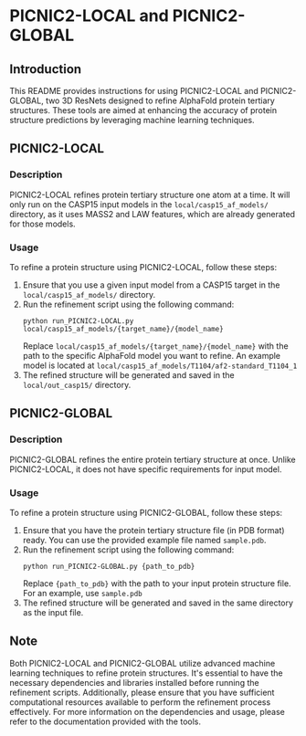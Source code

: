 # PICNIC2-LOCAL and PICNIC2-GLOBAL

## Introduction
This README provides instructions for using PICNIC2-LOCAL and PICNIC2-GLOBAL, two 3D ResNets designed to refine AlphaFold protein tertiary structures. These tools are aimed at enhancing the accuracy of protein structure predictions by leveraging machine learning techniques.

## PICNIC2-LOCAL

### Description
PICNIC2-LOCAL refines protein tertiary structure one atom at a time. It will only run on the CASP15 input models in the `local/casp15_af_models/` directory, as it uses MASS2 and LAW features, which are already generated for those models.

### Usage
To refine a protein structure using PICNIC2-LOCAL, follow these steps:
1. Ensure that you use a given input model from a CASP15 target in the `local/casp15_af_models/` directory.
2. Run the refinement script using the following command:
   ```
   python run_PICNIC2-LOCAL.py local/casp15_af_models/{target_name}/{model_name}
   ```
   Replace `local/casp15_af_models/{target_name}/{model_name}` with the path to the specific AlphaFold model you want to refine. An example model is located at `local/casp15_af_models/T1104/af2-standard_T1104_1`
3. The refined structure will be generated and saved in the `local/out_casp15/` directory.

## PICNIC2-GLOBAL

### Description
PICNIC2-GLOBAL refines the entire protein tertiary structure at once. Unlike PICNIC2-LOCAL, it does not have specific requirements for input model.

### Usage
To refine a protein structure using PICNIC2-GLOBAL, follow these steps:
1. Ensure that you have the protein tertiary structure file (in PDB format) ready. You can use the provided example file named `sample.pdb`.
2. Run the refinement script using the following command:
   ```
   python run_PICNIC2-GLOBAL.py {path_to_pdb}
   ```
   Replace `{path_to_pdb}` with the path to your input protein structure file. For an example, use `sample.pdb`
3. The refined structure will be generated and saved in the same directory as the input file.

## Note
Both PICNIC2-LOCAL and PICNIC2-GLOBAL utilize advanced machine learning techniques to refine protein structures. It's essential to have the necessary dependencies and libraries installed before running the refinement scripts. Additionally, please ensure that you have sufficient computational resources available to perform the refinement process effectively. For more information on the dependencies and usage, please refer to the documentation provided with the tools.